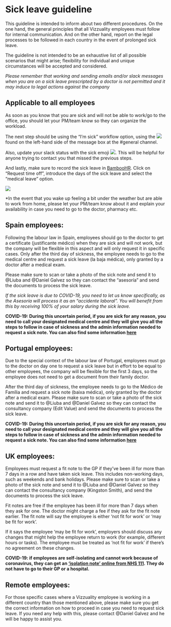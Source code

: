 # Sick leave guideline

This guideline is intended to inform about two different procedures. On the one hand, the general principles that all Vizzuality employees must follow for internal communication. And on the other hand, report on the legal processes to be followed in each country in the event of prolonged sick leave.

The guideline is not intended to be an exhaustive list of all possible scenarios that might arise; flexibility for individual and unique circumstances will be accepted and considered.

*Please remember that working and sending emails and/or slack messages when you are on a sick leave prescripted by a doctor is not permitted and it may induce to legal actions against the company*

  

## Applicable to all employees

  

As soon as you know that you are sick and will not be able to work/go to the office, you should let your PM/team know so they can organize the workload.

  

The next step should be using the “I’m sick” workflow option, using the ![](https://lh5.googleusercontent.com/NoZE7-mix-BD5V69LKA-6OM4xZ4KDUqdMXyx-ledMwMWRLfD7OoL26N0L97wbpcW6srVWB88hp0x_rfTMSKOQeWVI0z6aePAZln4O6JNHX2JBY8Q_LbqDkorXu6fBTEo4gEs0Sn8) found on the left-hand side of the message box at the #general channel.

  

Also, update your slack status with the sick emoji ![](https://lh4.googleusercontent.com/5E4cRWnvXu1NLzOqYAsp3iSSFrI4ckQ0cQadbqnuBOlyaTmkpZryoeaXFENmKhU4987aTccDtOoiLUCRgCt6Fp0Igh9rZsB-ntbbnDX8BgH9bcEmLyg5WioEcWDP0fO3P8mP2Q79). This will be helpful for anyone trying to contact you that missed the previous steps.

  

And lastly, make sure to record the sick leave in [BambooHR](https://vizzuality.bamboohr.com/login.php). Click on “Request time off”, introduce the days of the sick leave and select the “medical leave” option.

  

![](https://lh3.googleusercontent.com/PN20rsBQra_hlf6LQcJCPUaC6marliQgFPFy5qtc7lZTfBrnUZwicsNOFwRifOIcL-jyOohtHOoieg6kAmHwiGSst_0IA5uxz_OBjzMYNJMZebqMESaWhqQbxpAEyGAJ2UcGmgsm)

*In the event that you wake up feeling a bit under the weather but are able to work from home, please let your PM/team know about it and explain your availability in case you need to go to the doctor, pharmacy etc.

  
  

## Spain employees:

  

Following the labour law in Spain, employees should go to the doctor to get a certificate (justificante médico) when they are sick and will not work, but the company will be flexible in this aspect and will only request it in specific cases. Only after the third day of sickness, the employee needs to go to the medical centre and request a sick leave (la baja médica), only granted by a doctor after a medical exam.

  

Please make sure to scan or take a photo of the sick note and send it to @Liuba and @Daniel Galvez so they can contact the “asesoría” and send the documents to process the sick leave.

  

*If the sick leave is due to COVID-19, you need to let us know specifically, as the Asesoría will process it as an “accidente laboral”. You will benefit from this by receiving 100% of your salary during the sick leave.*

  

**COVID-19: During this uncertain period, if you are sick for any reason, you need to call your designated medical centre and they will give you all the steps to follow in case of sickness and the admin information needed to request a sick note. You can also find some information [here](https://prevencion.fremap.es/Parallax/coronavirus/index.html)**

  
  
  

## Portugal employees:

  

Due to the special context of the labour law of Portugal, employees must go to the doctor on day one to request a sick leave but in effort to be equal to other employees, the company will be flexible for the first 3 days, so the employee does not need to get a document from their family doctor.

  

After the third day of sickness, the employee needs to go to the Médico de Família and request a sick note (baixa médica), only granted by the doctor after a medical exam.  Please make sure to scan or take a photo of the sick note and send it to @Liuba and @Daniel Galvez so they can contact the consultancy company (Edit Value) and send the documents to process the sick leave.

  

**COVID-19: During this uncertain period, if you are sick for any reason, you need to call your designated medical centre and they will give you all the steps to follow in case of sickness and the admin information needed to request a sick note. You can also find some information [here](http://www.seg-social.pt/covid-19-perguntas-e-respostas#)**

  
  
  
  
  
  

## UK employees:

  

Employees must request a fit note to the GP if they’ve been ill for more than 7 days in a row and have taken sick leave. This includes non-working days, such as weekends and bank holidays. Please make sure to scan or take a photo of the sick note and send it to @Liuba and @Daniel Galvez so they can contact the consultancy company (Kingston Smith), and send the documents to process the sick leave.

  

Fit notes are free if the employee has been ill for more than 7 days when they ask for one. The doctor might charge a fee if they ask for the fit note earlier. The fit note will say the employee is either ‘not fit for work’ or ‘may be fit for work’.

If it says the employee ‘may be fit for work’, employers should discuss any changes that might help the employee return to work (for example, different hours or tasks). The employee must be treated as ‘not fit for work’ if there’s no agreement on these changes.

  

**COVID-19: if employees are self-isolating and cannot work because of coronavirus, they can get an [‘isolation note’ online from NHS 111](https://111.nhs.uk/isolation-note/). They do not have to go to their GP or a hospital.**

  
  
  

## Remote employees:

  

For those specific cases where a Vizzuality employee is working in a different country than those mentioned above, please make sure you get the correct information on how to proceed in case you need to request sick leave. If you need any help with this, please contact @Daniel Galvez and he will be happy to assist you.
